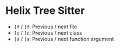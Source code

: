 # Helix Tree Sitter

- `[f` / `]f`: Previous / next file
- `[c` / `]c`: Previous / next class
- `[a` / `]a`: Previous / next function argument
